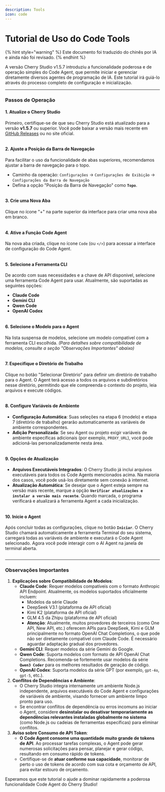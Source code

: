 ```yaml
---
description: Tools
icon: code
---
```

# Tutorial de Uso do Code Tools


{% hint style="warning" %}
Este documento foi traduzido do chinês por IA e ainda não foi revisado.
{% endhint %}




A versão Cherry Studio v1.5.7 introduziu a funcionalidade poderosa e de operação simples do Code Agent, que permite iniciar e gerenciar diretamente diversos agentes de programação de IA. Este tutorial irá guiá-lo através do processo completo de configuração e inicialização.

***

### Passos de Operação

#### 1. Atualize o Cherry Studio

Primeiro, certifique-se de que seu Cherry Studio está atualizado para a versão **v1.5.7** ou superior. Você pode baixar a versão mais recente em [GitHub Releases](https://github.com/CherryHQ/cherry-studio/releases) ou no site oficial.

<figure><img src="../.gitbook/assets/image (2).png" alt=""><figcaption></figcaption></figure>

#### 2. Ajuste a Posição da Barra de Navegação

Para facilitar o uso da funcionalidade de abas superiores, recomendamos ajustar a barra de navegação para o topo.

* Caminho da operação: `Configurações` -> `Configurações de Exibição` -> `Configurações da Barra de Navegação`
* Defina a opção "Posição da Barra de Navegação" como **`Topo`**.

<figure><img src="../.gitbook/assets/image (1) (1).png" alt=""><figcaption></figcaption></figure>

#### 3. Crie uma Nova Aba

Clique no ícone "+" na parte superior da interface para criar uma nova aba em branco.

<figure><img src="../.gitbook/assets/image (2) (1).png" alt=""><figcaption></figcaption></figure>

#### 4. Ative a Função Code Agent

Na nova aba criada, clique no ícone `Code` (ou `</>`) para acessar a interface de configuração do Code Agent.

<figure><img src="../.gitbook/assets/image (3).png" alt=""><figcaption></figcaption></figure>

#### 5. Selecione a Ferramenta CLI

De acordo com suas necessidades e a chave de API disponível, selecione uma ferramenta Code Agent para usar. Atualmente, são suportadas as seguintes opções:

* **Claude Code**
* **Gemini CLI**
* **Qwen Code**
* **OpenAI Codex**

<figure><img src="../.gitbook/assets/image (4).png" alt=""><figcaption></figcaption></figure>

#### 6. Selecione o Modelo para o Agent

Na lista suspensa de modelos, selecione um modelo compatível com a ferramenta CLI escolhida. _(Para detalhes sobre compatibilidade de modelos, consulte a seção "Observações Importantes" abaixo)_

<figure><img src="../.gitbook/assets/image (5).png" alt=""><figcaption></figcaption></figure>

#### 7. Especifique o Diretório de Trabalho

Clique no botão "Selecionar Diretório" para definir um diretório de trabalho para o Agent. O Agent terá acesso a todos os arquivos e subdiretórios nesse diretório, permitindo que ele compreenda o contexto do projeto, leia arquivos e execute códigos.

<figure><img src="../.gitbook/assets/image (6).png" alt=""><figcaption></figcaption></figure>

#### 8. Configure Variáveis de Ambiente

* **Configuração Automática**: Suas seleções na etapa 6 (modelo) e etapa 7 (diretório de trabalho) gerarão automaticamente as variáveis de ambiente correspondentes.
* **Adição Personalizada**: Se seu Agent ou projeto exigir variáveis de ambiente específicas adicionais (por exemplo, `PROXY_URL`), você pode adicioná-las personalizadamente nesta área.

<figure><img src="../.gitbook/assets/image (7).png" alt=""><figcaption></figcaption></figure>

#### 9. Opções de Atualização

* **Arquivos Executáveis Integrados**: O Cherry Studio já inclui arquivos executáveis para todos os Code Agents mencionados acima. Na maioria dos casos, você pode usá-los diretamente sem conexão à internet.
* **Atualização Automática**: Se desejar que o Agent esteja sempre na versão mais recente, marque a opção **`Verificar atualizações e instalar a versão mais recente`**. Quando marcada, o programa verificará e atualizará a ferramenta Agent a cada inicialização.

<figure><img src="../.gitbook/assets/image (8).png" alt=""><figcaption></figcaption></figure>

#### 10. Inicie o Agent

Após concluir todas as configurações, clique no botão **`Iniciar`**. O Cherry Studio chamará automaticamente a ferramenta Terminal do seu sistema, carregará todas as variáveis de ambiente e executará o Code Agent selecionado. Agora você pode interagir com o AI Agent na janela de terminal aberta.

<figure><img src="../.gitbook/assets/image (9).png" alt=""><figcaption></figcaption></figure>

***

### Observações Importantes

1. **Explicações sobre Compatibilidade de Modelos**:
   * **Claude Code**: Requer modelos compatíveis com o formato Anthropic API Endpoint. Atualmente, os modelos suportados oficialmente incluem:
     * Modelos da série Claude
     * DeepSeek V3.1 (plataforma de API oficial)
     * Kimi K2 (plataforma de API oficial)
     * GLM 4.5 da Zhipu (plataforma de API oficial)
     * **Atenção**: Atualmente, muitos provedores de terceiros (como One API, New API, etc.) oferecem APIs para DeepSeek, Kimi e GLM principalmente no formato OpenAI Chat Completions, o que pode não ser diretamente compatível com Claude Code. É necessário aguardar adaptação gradual dos provedores.
   * **Gemini CLI**: Requer modelos da série Gemini do Google.
   * **Qwen Code**: Suporta modelos com formato de API OpenAI Chat Completions. Recomenda-se fortemente usar modelos da série **`Qwen3 Coder`** para os melhores resultados de geração de código.
   * **OpenAI Codex**: Suporta modelos da série GPT (por exemplo, `gpt-4o`, `gpt-5`, etc.).
2. **Conflitos de Dependências e Ambiente**:
   * O Cherry Studio integra internamente um ambiente Node.js independente, arquivos executáveis do Code Agent e configurações de variáveis de ambiente, visando fornecer um ambiente limpo pronto para uso.
   * Se encontrar conflitos de dependência ou erros incomuns ao iniciar o Agent, considere **desinstalar ou desativar temporariamente as dependências relevantes instaladas globalmente no sistema** (como Node.js ou cadeias de ferramentas específicas) para eliminar conflitos.
3. **Aviso sobre Consumo de API Token**:
   * **O Code Agent consome uma quantidade muito grande de tokens de API**. Ao processar tarefas complexas, o Agent pode gerar numerosas solicitações para pensar, planejar e gerar código, resultando em consumo rápido de tokens.
   * Certifique-se de **atuar conforme sua capacidade**, monitorar de perto o uso de tokens de acordo com sua cota e orçamento de API, para evitar estouro de orçamento.

Esperamos que este tutorial o ajude a dominar rapidamente a poderosa funcionalidade Code Agent do Cherry Studio!